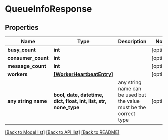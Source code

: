 # QueueInfoResponse


## Properties
Name | Type | Description | Notes
------------ | ------------- | ------------- | -------------
**busy_count** | **int** |  | [optional] 
**consumer_count** | **int** |  | [optional] 
**message_count** | **int** |  | [optional] 
**workers** | [**[WorkerHeartbeatEntry]**](WorkerHeartbeatEntry.md) |  | [optional] 
**any string name** | **bool, date, datetime, dict, float, int, list, str, none_type** | any string name can be used but the value must be the correct type | [optional]

[[Back to Model list]](../README.md#documentation-for-models) [[Back to API list]](../README.md#documentation-for-api-endpoints) [[Back to README]](../README.md)


